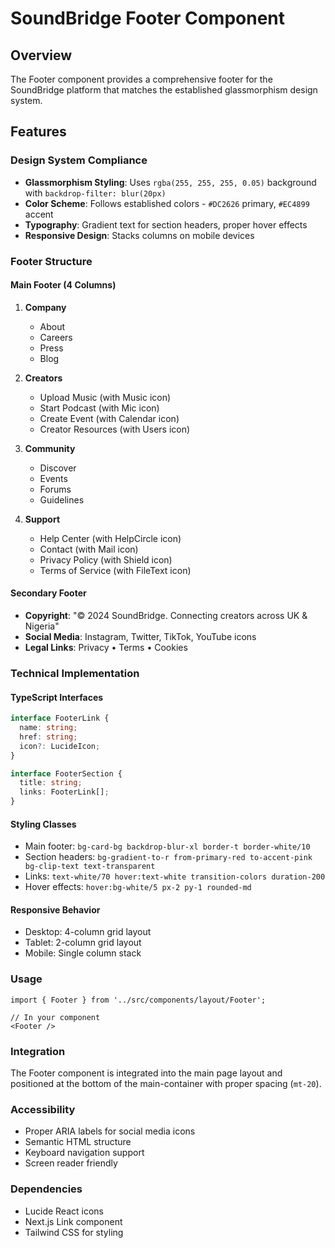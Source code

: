 # SoundBridge Footer Component

## Overview
The Footer component provides a comprehensive footer for the SoundBridge platform that matches the established glassmorphism design system.

## Features

### Design System Compliance
- **Glassmorphism Styling**: Uses `rgba(255, 255, 255, 0.05)` background with `backdrop-filter: blur(20px)`
- **Color Scheme**: Follows established colors - `#DC2626` primary, `#EC4899` accent
- **Typography**: Gradient text for section headers, proper hover effects
- **Responsive Design**: Stacks columns on mobile devices

### Footer Structure

#### Main Footer (4 Columns)
1. **Company**
   - About
   - Careers
   - Press
   - Blog

2. **Creators**
   - Upload Music (with Music icon)
   - Start Podcast (with Mic icon)
   - Create Event (with Calendar icon)
   - Creator Resources (with Users icon)

3. **Community**
   - Discover
   - Events
   - Forums
   - Guidelines

4. **Support**
   - Help Center (with HelpCircle icon)
   - Contact (with Mail icon)
   - Privacy Policy (with Shield icon)
   - Terms of Service (with FileText icon)

#### Secondary Footer
- **Copyright**: "© 2024 SoundBridge. Connecting creators across UK & Nigeria"
- **Social Media**: Instagram, Twitter, TikTok, YouTube icons
- **Legal Links**: Privacy • Terms • Cookies

### Technical Implementation

#### TypeScript Interfaces
```typescript
interface FooterLink {
  name: string;
  href: string;
  icon?: LucideIcon;
}

interface FooterSection {
  title: string;
  links: FooterLink[];
}
```

#### Styling Classes
- Main footer: `bg-card-bg backdrop-blur-xl border-t border-white/10`
- Section headers: `bg-gradient-to-r from-primary-red to-accent-pink bg-clip-text text-transparent`
- Links: `text-white/70 hover:text-white transition-colors duration-200`
- Hover effects: `hover:bg-white/5 px-2 py-1 rounded-md`

#### Responsive Behavior
- Desktop: 4-column grid layout
- Tablet: 2-column grid layout
- Mobile: Single column stack

### Usage

```tsx
import { Footer } from '../src/components/layout/Footer';

// In your component
<Footer />
```

### Integration
The Footer component is integrated into the main page layout and positioned at the bottom of the main-container with proper spacing (`mt-20`).

### Accessibility
- Proper ARIA labels for social media icons
- Semantic HTML structure
- Keyboard navigation support
- Screen reader friendly

### Dependencies
- Lucide React icons
- Next.js Link component
- Tailwind CSS for styling 